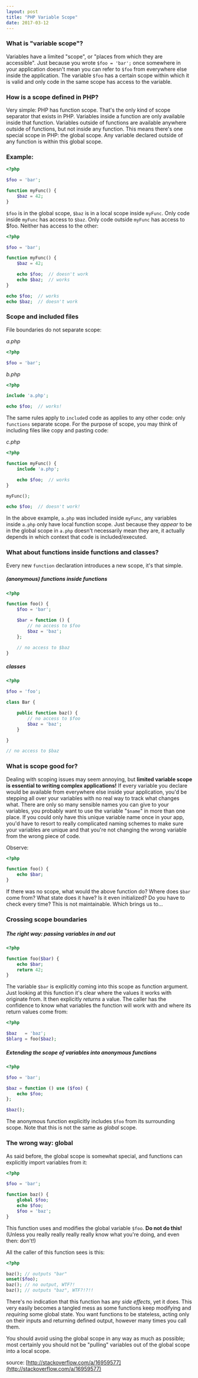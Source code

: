 ```yaml
---
layout: post
title: "PHP Variable Scope"
date: 2017-03-12
---
```


### What is "variable scope"?

Variables have a limited "scope", or "places from which they are accessible". Just because you wrote `$foo = 'bar';` once somewhere in your application doesn't mean you can refer to `$foo` from everywhere else inside the application. The variable `$foo` has a certain scope within which it is valid and only code in the same scope has access to the variable.

### How is a scope defined in PHP?

Very simple: PHP has function scope. That's the only kind of scope separator that exists in PHP. Variables inside a function are only available inside that function. Variables outside of functions are available anywhere outside of functions, but not inside any function. This means there's one special scope in PHP: the global scope. Any variable declared outside of any function is within this global scope.

### Example:

```php
<?php

$foo = 'bar';

function myFunc() {
    $baz = 42;
}
```

`$foo` is in the global scope, `$baz` is in a local scope inside `myFunc`. Only code inside `myFunc` has access to `$baz`. Only code outside `myFunc` has access to $foo. Neither has access to the other:

```php
<?php

$foo = 'bar';

function myFunc() {
    $baz = 42;

    echo $foo;  // doesn't work
    echo $baz;  // works
}

echo $foo;  // works
echo $baz;  // doesn't work
```

### Scope and included files

File boundaries do not separate scope:

*a.php*

```php
<?php

$foo = 'bar';
```

*b.php*

```php
<?php

include 'a.php';

echo $foo;  // works!
```

The same rules apply to `include`d code as applies to any other code: only `functions` separate scope. For the purpose of scope, you may think of including files like copy and pasting code:

*c.php*

```php
<?php

function myFunc() {
    include 'a.php';

    echo $foo;  // works
}

myFunc();

echo $foo;  // doesn't work!
```

In the above example, `a.php` was included inside `myFunc`, any variables inside `a.php` only have local function scope. Just because they *appear* to be in the global scope in `a.php` doesn't necessarily mean they are, it actually depends in which context that code is included/executed.

### What about functions inside functions and classes?

Every new `function` declaration introduces a new scope, it's that simple.

##### (anonymous) functions inside functions

```php
<?php

function foo() {
    $foo = 'bar';

    $bar = function () {
        // no access to $foo
        $baz = 'baz';
    };

    // no access to $baz
}
```

##### classes

```php
<?php

$foo = 'foo';

class Bar {

    public function baz() {
        // no access to $foo
        $baz = 'baz';
    }

}

// no access to $baz
```

### What is scope good for?

Dealing with scoping issues may seem annoying, but **limited variable scope is essential to writing complex applications!** If every variable you declare would be available from everywhere else inside your application, you'd be stepping all over your variables with no real way to track what changes what. There are only so many sensible names you can give to your variables, you probably want to use the variable "`$name`" in more than one place. If you could only have this unique variable name once in your app, you'd have to resort to really complicated naming schemes to make sure your variables are unique and that you're not changing the wrong variable from the wrong piece of code.

Observe:

```php
<?php

function foo() {
    echo $bar;
}
```

If there was no scope, what would the above function do? Where does `$bar` come from? What state does it have? Is it even initialized? Do you have to check every time? This is not maintainable. Which brings us to...

### Crossing scope boundaries

##### The right way: passing variables in and out

```php
<?php

function foo($bar) {
    echo $bar;
    return 42;
}
```

The variable `$bar` is explicitly coming into this scope as function argument. Just looking at this function it's clear where the values it works with originate from. It then explicitly *returns* a value. The caller has the confidence to know what variables the function will work with and where its return values come from:

```php
<?php

$baz   = 'baz';
$blarg = foo($baz);
```

##### Extending the scope of variables into anonymous functions

```php
<?php

$foo = 'bar';

$baz = function () use ($foo) {
    echo $foo;
};

$baz();
```

The anonymous function explicitly includes `$foo` from its surrounding scope. Note that this is not the same as *global* scope.

### The wrong way: global

As said before, the global scope is somewhat special, and functions can explicitly import variables from it:

```php
<?php

$foo = 'bar';

function baz() {
    global $foo;
    echo $foo;
    $foo = 'baz';
}
```

This function uses and modifies the global variable `$foo`. **Do not do this!** (Unless you really really really really know what you're doing, and even then: don't!)

All the caller of this function sees is this:

```php
<?php

baz(); // outputs "bar"
unset($foo);
baz(); // no output, WTF?!
baz(); // outputs "baz", WTF?!?!!
```

There's no indication that this function has any *side effects*, yet it does. This very easily becomes a tangled mess as some functions keep modifying and *requiring* some global state. You want functions to be stateless, acting only on their inputs and returning defined output, however many times you call them.

You should avoid using the global scope in any way as much as possible; most certainly you should not be "pulling" variables out of the global scope into a local scope.

source: [http://stackoverflow.com/a/16959577](http://stackoverflow.com/a/16959577)
